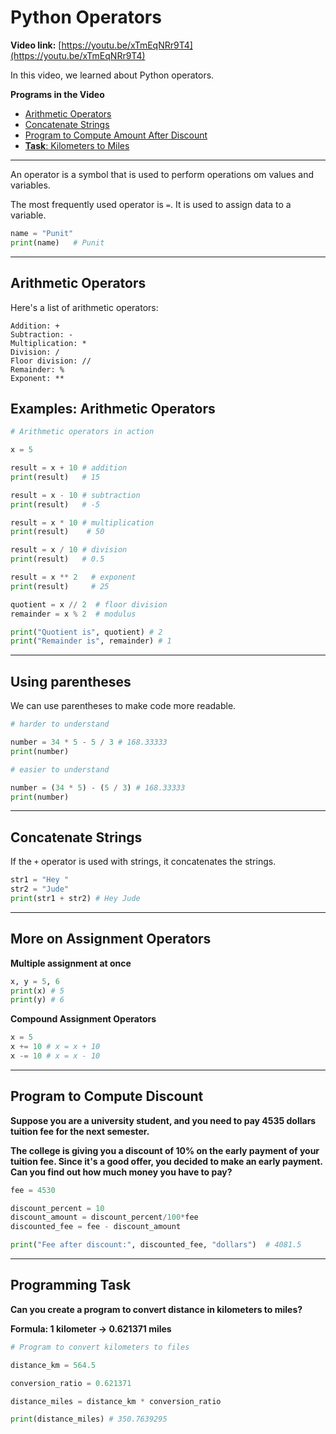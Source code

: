 # Python Operators

**Video link:** [https://youtu.be/xTmEqNRr9T4](https://youtu.be/xTmEqNRr9T4)

In this video, we learned about Python operators.

**Programs in the Video**

- [Arithmetic Operators](#arithmetic-operators)
- [Concatenate Strings](#concatenate-stringst)
- [Program to Compute Amount After Discount](#program-to-compute-discount)
- [**Task**: Kilometers to Miles](#programming-task)

---

An operator is a symbol that is used to perform operations om values and variables.

The most frequently used operator is `=`. It is used to assign data to a variable.

```python
name = "Punit"
print(name)   # Punit
```

---

## Arithmetic Operators

Here's a list of arithmetic operators:

```
Addition: +
Subtraction: -
Multiplication: *
Division: /
Floor division: //
Remainder: %
Exponent: **

```

## Examples: Arithmetic Operators

```python
# Arithmetic operators in action

x = 5

result = x + 10 # addition
print(result)   # 15

result = x - 10 # subtraction
print(result)   # -5

result = x * 10 # multiplication
print(result)    # 50

result = x / 10 # division
print(result)   # 0.5

result = x ** 2   # exponent
print(result)     # 25

quotient = x // 2  # floor division
remainder = x % 2  # modulus

print("Quotient is", quotient) # 2
print("Remainder is", remainder) # 1

```

---

## Using parentheses

We can use parentheses to make code more readable.

```python
# harder to understand

number = 34 * 5 - 5 / 3 # 168.33333
print(number)

# easier to understand

number = (34 * 5) - (5 / 3) # 168.33333
print(number)

```

---

## Concatenate Strings

If the `+` operator is used with strings, it concatenates the strings.

```python
str1 = "Hey "
str2 = "Jude"
print(str1 + str2) # Hey Jude

```

---

## More on Assignment Operators

**Multiple assignment at once**

```python
x, y = 5, 6
print(x) # 5
print(y) # 6

```

**Compound Assignment Operators**

```python
x = 5
x += 10 # x = x + 10
x -= 10 # x = x - 10

```

---

## Program to Compute Discount

**Suppose you are a university student, and you need to pay 4535 dollars tuition fee for the next semester.**

**The college is giving you a discount of 10% on the early payment of your tuition fee. Since it's a good offer, you decided to make an early payment. Can you find out how much money you have to pay?**

```python
fee = 4530

discount_percent = 10
discount_amount = discount_percent/100*fee
discounted_fee = fee - discount_amount

print("Fee after discount:", discounted_fee, "dollars")  # 4081.5

```

---

## Programming Task

**Can you create a program to convert distance in kilometers to miles?**

**Formula: 1 kilometer -> 0.621371 miles**

```python
# Program to convert kilometers to files

distance_km = 564.5

conversion_ratio = 0.621371

distance_miles = distance_km * conversion_ratio

print(distance_miles) # 350.7639295

```
